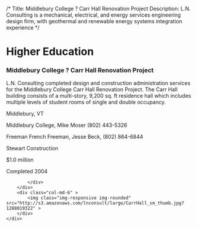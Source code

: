 /*
Title: Middlebury College ? Carr Hall Renovation Project
Description: L.N. Consulting is a mechanical, electrical, and energy services engineering design firm, with geothermal and renewable energy systems integration experience
*/

# Higher Education

<div>
	<div class="row">
		<div class="col-md-6" >
			<div class="well" >
				<h3>Middlebury College ? Carr Hall Renovation Project</h3>
				<p>
   
   L.N. Consulting completed design and construction administration services for the Middlebury College Carr Hall Renovation Project.  The Carr Hall building consists of a multi-story, 9,200 sq. ft residence hall which includes multiple levels of student rooms of single and double occupancy.
</p>
				<p>Middlebury, VT</p>
				<p>Middlebury College, Mike Moser (802) 443-5326</p>
				<p>Freeman French Freeman, Jesse Beck, (802) 864-6844</p>
				<p>Stewart Construction</p>
				<p>$1.0 million</p>
				<p>Completed 2004</p>
				<p></p>
				
			</div>
		</div>
		<div class="col-md-6" >
			<img class="img-responsive img-rounded" src="http://s3.amazonaws.com/lnconsult/large/CarrHall_sm_thumb.jpg?1288019322" >
		</div>
	</div>
</div>